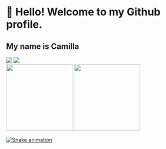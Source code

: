 # 👋 Hello! Welcome to my Github profile.
## My name is Camilla


<div>
<a href = "mailto:contato@camillamarchezini@gmail.com"><img loading="lazy" src="https://img.shields.io/badge/Gmail-D14836?style=for-the-badge&logo=gmail&logoColor=white" target="_blank"></a>
<a href="https://www.linkedin.com/in/camilla-azevedo-marchezini-fonseca" target="_blank"><img loading="lazy" src="https://img.shields.io/badge/-LinkedIn-%230077B5?style=for-the-badge&logo=linkedin&logoColor=white" target="_blank"></a>   
</div>

<div>
<a href="https://github.com/seu-usuário-aqui">
<img loading="lazy" height="180em" src="https://github-readme-stats.vercel.app/api/top-langs/?username=CamillaMarchezini&layout=compact&langs_count=7&theme=dracula"/>
<img loading="lazy" height="180em" src="https://github-readme-stats.vercel.app/api?username=CamillaMarchezini&show_icons=true&theme=dracula&include_all_commits=true&count_private=true"/>
</div>

![Snake animation](https://github.com/CamillaMarchezini/blob/output/github-contribution-grid-snake.svg)
